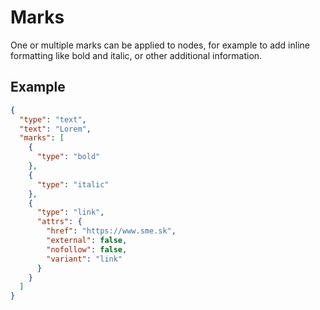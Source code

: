 # Marks

One or multiple marks can be applied to nodes, for example to add inline formatting like bold and italic, or other additional information.

## Example

```json
{
  "type": "text",
  "text": "Lorem",
  "marks": [
    {
      "type": "bold"
    },
    {
      "type": "italic"
    },
    {
      "type": "link",
      "attrs": {
        "href": "https://www.sme.sk",
        "external": false,
        "nofollow": false,
        "variant": "link"
      }
    }
  ]
}
```

